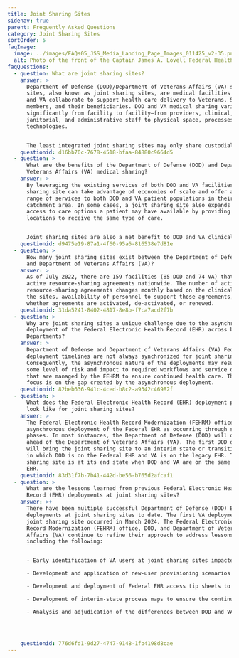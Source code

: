```yaml
---
title: Joint Sharing Sites
sidenav: true
parent: Frequently Asked Questions
category: Joint Sharing Sites
sortOrder: 5
faqImage:
  image: ../images/FAQs05_JSS_Media_Landing_Page_Images_011425_v2-35.png
  alt: Photo of the front of the Captain James A. Lovell Federal Health Care Center
faqQuestions:
  - question: What are joint sharing sites?
    answer: >
      Department of Defense (DOD)/Department of Veterans Affairs (VA) sharing
      sites, also known as joint sharing sites, are medical facilities where DOD
      and VA collaborate to support health care delivery to Veterans, Service
      members, and their beneficiaries. DOD and VA medical sharing varies
      significantly from facility to facility—from providers, clinical,
      janitorial, and administrative staff to physical space, processes, and
      technologies.


      The least integrated joint sharing sites may only share custodial services or coordinate purchases of supplies, while more tightly integrated joint sharing sites embed providers in the other Department’s space, coordinate care and treatment options, and access the other Department’s electronic health record (EHR) to document care and submit clinical orders (until the Departments are using the same single, common Federal EHR). The most highly integrated joint sharing site is the Captain James A. Lovell Federal Health Care Center in North Chicago, Illinois.
    questionid: d16bb70c-7678-4518-bfaa-84880c9664d5
  - question: >
      What are the benefits of the Department of Defense (DOD) and Department of
      Veterans Affairs (VA) medical sharing?
    answer: >
      By leveraging the existing services of both DOD and VA facilities, a joint
      sharing site can take advantage of economies of scale and offer a broader
      range of services to both DOD and VA patient populations in their
      catchment area. In some cases, a joint sharing site also expands the
      access to care options a patient may have available by providing multiple
      locations to receive the same type of care.


      Joint sharing sites are also a net benefit to DOD and VA clinical staff in locations where the increased patient acuity and volume supports training and readiness objectives.
    questionid: d9475e19-87a1-4f60-95a6-816538e7d81e
  - question: >
      How many joint sharing sites exist between the Department of Defense (DOD)
      and Department of Veterans Affairs (VA)?
    answer: >
      As of July 2022, there are 159 facilities (85 DOD and 74 VA) that have
      active resource-sharing agreements nationwide. The number of active
      resource-sharing agreements changes monthly based on the clinical needs of
      the sites, availability of personnel to support those agreements, and
      whether agreements are activated, de-activated, or renewed.
    questionid: 31da5241-8402-4817-8e8b-f7ca7acd2f7b
  - question: >
      Why are joint sharing sites a unique challenge due to the asynchronous
      deployment of the Federal Electronic Health Record (EHR) across both
      Departments?
    answer: >
      Department of Defense and Department of Veterans Affairs (VA) Federal EHR
      deployment timelines are not always synchronized for joint sharing sites.
      Consequently, the asynchronous nature of the deployments may result in
      some level of risk and impact to required workflows and service offerings
      that are managed by the FEHRM to ensure continued health care. The FEHRM’s
      focus is on the gap created by the asynchronous deployment.
    questionid: 82beb636-941c-4ced-b8c2-a9342c46982f
  - question: >
      What does the Federal Electronic Health Record (EHR) deployment process
      look like for joint sharing sites?
    answer: >
      The Federal Electronic Health Record Modernization (FEHRM) office views
      asynchronous deployment of the Federal EHR as occurring through sequential
      phases. In most instances, the Department of Defense (DOD) will deploy
      ahead of the Department of Veterans Affairs (VA). The first DOD deployment
      will bring the joint sharing site to an interim state or transition state,
      in which DOD is on the Federal EHR and VA is on the legacy EHR. The joint
      sharing site is at its end state when DOD and VA are on the same Federal
      EHR.
    questionid: 83d31f7b-7b41-442d-be56-b765d2afcaf1
  - question: >
      What are the lessons learned from previous Federal Electronic Health
      Record (EHR) deployments at joint sharing sites?
    answer: >+
      There have been multiple successful Department of Defense (DOD) EHR
      deployments at joint sharing sites to date. The first VA deployment at a
      joint sharing site occurred in March 2024. The Federal Electronic Health
      Record Modernization (FEHRM) office, DOD, and Department of Veterans
      Affairs (VA) continue to refine their approach to address lessons learned,
      including the following:


      - Early identification of VA users at joint sharing sites impacted by DOD deployment who will require access to the Federal EHR prior to VA deployment

      - Development and application of new-user provisioning scenarios to be leveraged by the program management offices based on standard business rules

      - Development and deployment of Federal EHR access tip sheets to support end users

      - Development of interim-state process maps to ensure the continuity of shared clinical services through the transition state

      - Analysis and adjudication of the differences between DOD and VA roles (e.g., DOD/VA Surgeons and Intensive Care Unit Nurses)




    questionid: 776d6fd1-9d27-4747-9148-1fb4198d8cae
---
```

